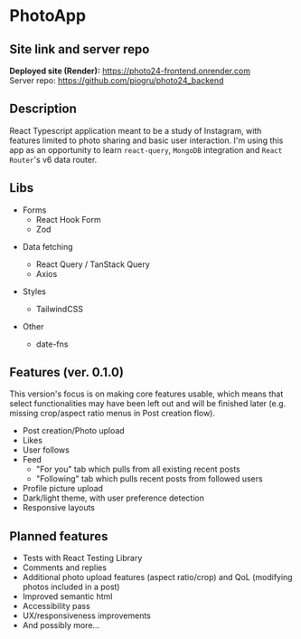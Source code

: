 # PhotoApp

## Site link and server repo

**Deployed site (Render):** https://photo24-frontend.onrender.com<br />
Server repo: https://github.com/piogru/photo24_backend

## Description

React Typescript application meant to be a study of Instagram, with features limited to photo sharing and basic user interaction. I'm using this app as an opportunity to learn `react-query`, `MongoDB` integration and `React Router`'s v6 data router.

## Libs

- Forms
  - React Hook Form
  - Zod

* Data fetching

  - React Query / TanStack Query
  - Axios

* Styles

  - TailwindCSS

* Other
  - date-fns

## Features (ver. 0.1.0)

This version's focus is on making core features usable, which means that select functionalities may have been left out and will be finished later (e.g. missing crop/aspect ratio menus in Post creation flow).

- Post creation/Photo upload
- Likes
- User follows
- Feed
  - "For you" tab which pulls from all existing recent posts
  - "Following" tab which pulls recent posts from followed users
- Profile picture upload
- Dark/light theme, with user preference detection
- Responsive layouts

## Planned features

- Tests with React Testing Library
- Comments and replies
- Additional photo upload features (aspect ratio/crop) and QoL (modifying photos included in a post)
- Improved semantic html
- Accessibility pass
- UX/responsiveness improvements
- And possibly more...
